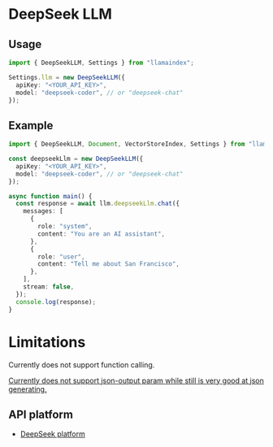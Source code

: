 # DeepSeek LLM

## Usage

```ts
import { DeepSeekLLM, Settings } from "llamaindex";

Settings.llm = new DeepSeekLLM({
  apiKey: "<YOUR_API_KEY>",
  model: "deepseek-coder", // or "deepseek-chat"
});
```

## Example

```ts
import { DeepSeekLLM, Document, VectorStoreIndex, Settings } from "llamaindex";

const deepseekLlm = new DeepSeekLLM({
  apiKey: "<YOUR_API_KEY>",
  model: "deepseek-coder", // or "deepseek-chat"
});

async function main() {
  const response = await llm.deepseekLlm.chat({
    messages: [
      {
        role: "system",
        content: "You are an AI assistant",
      },
      {
        role: "user",
        content: "Tell me about San Francisco",
      },
    ],
    stream: false,
  });
  console.log(response);
}
```

# Limitations

Currently does not support function calling.

[Currently does not support json-output param while still is very good at json generating.](https://platform.deepseek.com/api-docs/faq#does-your-api-support-json-output)

## API platform

- [DeepSeek platform](https://platform.deepseek.com/)
